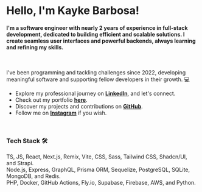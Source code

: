 <h1 align="left">Hello, I'm Kayke Barbosa!</h1>

<h4 align="left">I'm a software engineer with nearly 2 years of experience in full-stack development, dedicated to building efficient and scalable solutions. I create seamless user interfaces and powerful backends, always learning and refining my skills.</h4>

<br />

I've been programming and tackling challenges since 2022, developing meaningful software and supporting fellow developers in their growth. 💻

- Explore my professional journey on <b><a href="https://www.linkedin.com/in/kayke-barbosa-loiola" target="_blank">LinkedIn</a></b>, and let's connect.
- Check out my portfolio <b><a href="https://kaykebarbosa.vercel.app/" target="_blank">here</a></b>.
- Discover my projects and contributions on <b><a href="https://github.com/kaykeeb3" target="_blank">GitHub</a></b>.
- Follow me on <b><a href="https://instagram.com/kaykee_bl" target="_blank">Instagram</a></b> if you wish.

<br />

### Tech Stack 🛠️
TS, JS, React, Next.js, Remix, Vite, CSS, Sass, Tailwind CSS, Shadcn/UI, and Strapi.<br>
Node.js, Express, GraphQL, Prisma ORM, Sequelize, PostgreSQL, SQLite, MongoDB, and Redis.<br>
PHP, Docker, GitHub Actions, Fly.io, Supabase, Firebase, AWS, and Python.
